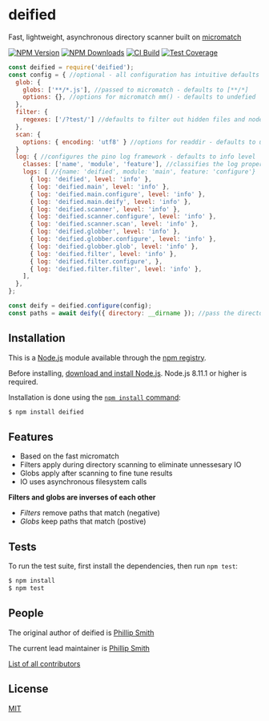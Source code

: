 # deified
  Fast, lightweight, asynchronous directory scanner built on [micromatch](https://github.com/micromatch/micromatch)

  [![NPM Version][npm-image]][npm-url]
  [![NPM Downloads][downloads-image]][downloads-url]
  [![CI Build][travis-image]][travis-url]
  [![Test Coverage][coveralls-image]][coveralls-url]

```js
const deified = require('deified');
const config = { //optional - all configuration has intuitive defaults
  glob: {
    globs: ['**/*.js'], //passed to micromatch - defaults to [**/*]
    options: {}, //options for micromatch mm() - defaults to undefied
  },
  filter: {
    regexes: ['/?test/'] //defaults to filter out hidden files and node_modules
  },
  scan: {
    options: { encoding: 'utf8' } //options for readdir - defaults to undefined
  }
  log: { //configures the pino log framework - defaults to info level
    classes: ['name', 'module', 'feature'], //classifies the log properties separated by '.'
    logs: [ //{name: 'deified', module: 'main', feature: 'configure'}
      { log: 'deified', level: 'info' },
      { log: 'deified.main', level: 'info' },
      { log: 'deified.main.configure', level: 'info' },
      { log: 'deified.main.deify', level: 'info' },
      { log: 'deified.scanner', level: 'info' },
      { log: 'deified.scanner.configure', level: 'info' },
      { log: 'deified.scanner.scan', level: 'info' },
      { log: 'deified.globber', level: 'info' },
      { log: 'deified.globber.configure', level: 'info' },
      { log: 'deified.globber.glob', level: 'info' },
      { log: 'deified.filter', level: 'info' },
      { log: 'deified.filter.configure', },
      { log: 'deified.filter.filter', level: 'info' },
    ],
  },
};

const deify = deified.configure(config);
const paths = await deify({ directory: __dirname }); //pass the directory to scan - defaults to cwd
```

## Installation

This is a [Node.js](https://nodejs.org/en/) module available through the
[npm registry](https://www.npmjs.com/).

Before installing, [download and install Node.js](https://nodejs.org/en/download/).
Node.js 8.11.1 or higher is required.

Installation is done using the
[`npm install` command](https://docs.npmjs.com/getting-started/installing-npm-packages-locally):

```bash
$ npm install deified
```

## Features

  * Based on the fast micromatch
  * Filters apply during directory scanning to eliminate unnessesary IO
  * Globs apply after scanning to fine tune results
  * IO uses asynchronous filesystem calls

**Filters and globs are inverses of each other**
  * *Filters* remove paths that match (negative)
  * *Globs* keep paths that match (postive)

## Tests

  To run the test suite, first install the dependencies, then run `npm test`:

```bash
$ npm install
$ npm test
```

## People

The original author of deified is [Phillip Smith](https://github.com/phillipsmith)

The current lead maintainer is [Phillip Smith](https://github.com/phillipsmith)

[List of all contributors](https://github.com/CoderByBlood/deified/graphs/contributors)

## License

  [MIT](LICENSE)

[npm-image]: https://img.shields.io/npm/v/deified.svg
[npm-url]: https://www.npmjs.com/package/deified
[downloads-image]: https://img.shields.io/npm/dm/deified.svg
[downloads-url]: https://www.npmjs.com/package/deified
[travis-image]: https://travis-ci.org/CoderByBlood/deified.svg?branch=master
[travis-url]: https://travis-ci.org/CoderByBlood/deified
[coveralls-image]: https://img.shields.io/coveralls/CoderByBlood/deified/master.svg
[coveralls-url]: https://coveralls.io/r/CoderByBlood/deified?branch=master